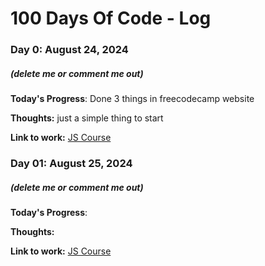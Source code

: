 # 100 Days Of Code - Log

### Day 0: August 24, 2024

##### (delete me or comment me out)

**Today's Progress**: Done 3 things in freecodecamp website

**Thoughts:** just a simple thing to start

**Link to work:** [JS Course](https://www.freecodecamp.org/learn/javascript-algorithms-and-data-structures-v8/#learn-introductory-javascript-by-building-a-pyramid-generator)

### Day 01: August 25, 2024

##### (delete me or comment me out)

**Today's Progress**:

**Thoughts:**

**Link to work:** [JS Course](https://www.freecodecamp.org/learn/javascript-algorithms-and-data-structures-v8/#learn-introductory-javascript-by-building-a-pyramid-generator)
